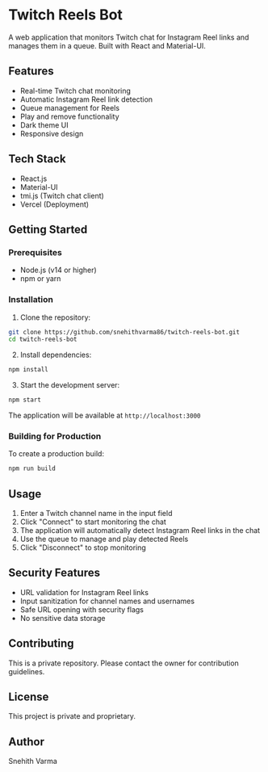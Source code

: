 # Twitch Reels Bot

A web application that monitors Twitch chat for Instagram Reel links and manages them in a queue. Built with React and Material-UI.

## Features

- Real-time Twitch chat monitoring
- Automatic Instagram Reel link detection
- Queue management for Reels
- Play and remove functionality
- Dark theme UI
- Responsive design

## Tech Stack

- React.js
- Material-UI
- tmi.js (Twitch chat client)
- Vercel (Deployment)

## Getting Started

### Prerequisites

- Node.js (v14 or higher)
- npm or yarn

### Installation

1. Clone the repository:
```bash
git clone https://github.com/snehithvarma86/twitch-reels-bot.git
cd twitch-reels-bot
```

2. Install dependencies:
```bash
npm install
```

3. Start the development server:
```bash
npm start
```

The application will be available at `http://localhost:3000`

### Building for Production

To create a production build:

```bash
npm run build
```

## Usage

1. Enter a Twitch channel name in the input field
2. Click "Connect" to start monitoring the chat
3. The application will automatically detect Instagram Reel links in the chat
4. Use the queue to manage and play detected Reels
5. Click "Disconnect" to stop monitoring

## Security Features

- URL validation for Instagram Reel links
- Input sanitization for channel names and usernames
- Safe URL opening with security flags
- No sensitive data storage

## Contributing

This is a private repository. Please contact the owner for contribution guidelines.

## License

This project is private and proprietary.

## Author

Snehith Varma

